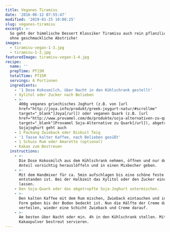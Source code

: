 ```yaml
---
title: Veganes Tiramisu
date: '2016-06-12 07:55:47'
modified: '2019-01-25 10:08:25'
slug: veganes-tiramisu
excerpt: >-
  So geht der himmlische Dessert Klassiker Tiramisu auch rein pflanzlich - ganz
  ohne geschmackliche Abstriche!
images:
  - tiramisu-vegan-1-3.jpg
  - tiramisu-1-2.jpg
featuredImage: tiramisu-vegan-1-4.jpg
recipe:
  name: ''
  prepTime: PT15M
  totalTime: PT15M
  servings: 6 Portionen
  ingredients:
    - '1 Dose Kokosmilch, über Nacht in den Kühlschrank gestellt'
    - Xylitol oder Zucker nach Belieben
    - >-
      400g veganes griechisches Joghurt (z.B. von [url
      href="http://joya.info/produkt/greek-joygurt-natur/#scrollme"
      target="_blank"]Joya[/url]) oder veganen Quark (z.B. [url
      href="http://www.provamel.com/de/produkte/soja-alternativen-zu-quark/soja-alternative-zu-quark"
      target="_blank"]Provamel Soja-Alternative zu Quark[/url]), abgetropftes
      Sojajoghurt geht auch
    - 1 Packung Zwieback oder Biskuit Teig
    - '1 Tasse kalter Kaffee, nach Belieben gesüßt'
    - 1 Schuss Rum oder Amaretto (optional)
    - Kakao zum Bestreuen
  instructions:
    - >-
      Die Dose Kokosmilch aus dem Kühlschrank nehmen, öffnen und nur den festen
      Anteil vorsichtig herauslöffeln und in einen Mixbecher geben.
    - >-
      Mit dem Handmixer für ca. 5min aufschlagen bis eine schöne feste Sahne
      entstanden ist. Bei der Halbzeit das Xylitol oder den Zucker einrieseln
      lassen.
    - Den Soja-Quark oder das abgetropfte Soja-Joghurt untermischen.
    - >-
      Den kalten Kaffee mit dem Rum mischen, Zwieback eintauchen und in eine
      Form geben bis der Boden bedeckt ist. Nun die Hälfte der Creme darauf
      verteilen, wieder eine Schicht Zwieback und Creme darauf.
    - >-
      Am besten über Nacht oder min. 4h in den Kühlschrank stellen. Mit
      Kakaopulver bestreut servieren.
---
```


<!-- Image removed (no copyright): tiramisu-vegan-1-3-640x400.jpg --> <!-- Image removed (no copyright): tiramisu-1-2-640x424.jpg -->
